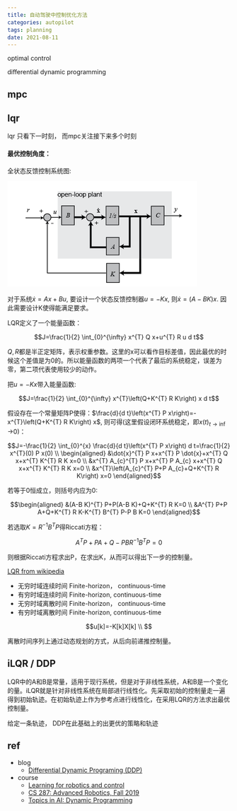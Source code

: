 ```yaml
---
title: 自动驾驶中控制优化方法
categories: autopilot
tags: planning
date: 2021-08-11
---
```


optimal control

differential dynamic programming
## mpc

## lqr

lqr 只看下一时刻， 而mpc关注接下来多个时刻

#### 最优控制角度：


全状态反馈控制系统图:

![lqr1](imgs/lqr1.png)

对于系统$\dot{x}=A x+B u$, 要设计一个状态反馈控制器$u=-Kx$, 则$\dot{x}=(A-BK)x$. 因此需要设计K使得能满足要求。

LQR定义了一个能量函数：

$$J=\frac{1}{2} \int_{0}^{\infty} x^{T} Q x+u^{T} R u d t$$

$Q, R$都是半正定矩阵，表示权重参数。这里的x可以看作目标差值，因此最优的时候这个差值是为0的。所以能量函数的两项一个代表了最后的系统稳定，误差为零，第二项代表使用较少的动作。

把$u=-Kx$带入能量函数:

$$J=\frac{1}{2} \int_{0}^{\infty} x^{T}\left(Q+K^{T} R K\right) x d t$$

假设存在一个常量矩阵P使得：$\frac{d}{d t}\left(x^{T} P x\right)=-x^{T}\left(Q+K^{T} R K\right) x$, 则可得(这里假设闭环系统稳定，即$x(t)_{t\rightarrow \inf}\rightarrow$0)：

$$J=-\frac{1}{2} \int_{0}^{x} \frac{d}{d t}\left(x^{T} P x\right) d t=\frac{1}{2} x^{T}(0) P x(0)   \\
\begin{aligned}
&\dot{x}^{T} P x+x^{T} P \dot{x}+x^{T} Q x+x^{T} K^{T} R K x=0 \\
&x^{T} A_{c}^{T} P x+x^{T} P A_{c} x+x^{T} Q x+x^{T} K^{T} R K x=0 \\
&x^{T}\left(A_{c}^{T} P+P A_{c}+Q+K^{T} R K\right) x=0
\end{aligned}$$

若等于0恒成立，则括号内应为0:

$$\begin{aligned}
&(A-B K)^{T} P+P(A-B K)+Q+K^{T} R K=0 \\
&A^{T} P+P A+Q+K^{T} R K-K^{T} B^{T} P-P B K=0
\end{aligned}$$

若选取$K=R^{-1} B^{T} P$得Riccati方程：

$$A^TP+PA+Q-PBR^{-1}B^TP=0$$

则根据Riccati方程求出P，在求出K，从而可以得出下一步的控制量。


[LQR from wikipedia](https://en.wikipedia.org/wiki/Linear%E2%80%93quadratic_regulator)

- 无穷时域连续时间 Finite-horizon， continuous-time
- 有穷时域连续时间 Finite-horizon, continuous-time
- 无穷时域离散时间 Finite-horizon， continuous-time
- 有穷时域离散时间 Finite-horizon, continuous-time

$$u[k]=-K[k]X[k]    \\
$$

离散时间序列上通过动态规划的方式，从后向前递推控制量。

## iLQR / DDP

LQR中的A和B是常量，适用于现行系统，但是对于非线性系统，A和B是一个变化的量。iLQR就是针对非线性系统在局部进行线性化。先采取初始的控制量走一遍得到初始轨迹。在初始轨迹上作为参考点进行线性化，在采用LQR的方法求出最优控制量。


给定一条轨迹， DDP在此基础上的出更优的策略和轨迹


## ref

- blog
    - [Differential Dynamic Programing (DDP)](https://inst.eecs.berkeley.edu/~cs294-40/fa08/scribes/lecture7.pdf)
- course
    - [Learning for robotics and control](https://inst.eecs.berkeley.edu/~cs294-40/fa08/#lectures)
    - [CS 287: Advanced Robotics, Fall 2019](https://people.eecs.berkeley.edu/~pabbeel/cs287-fa19/)
    - [Topics in AI: Dynamic Programming](https://www.cs.ubc.ca/~mitchell/Class/CS532M.2007W2/)






